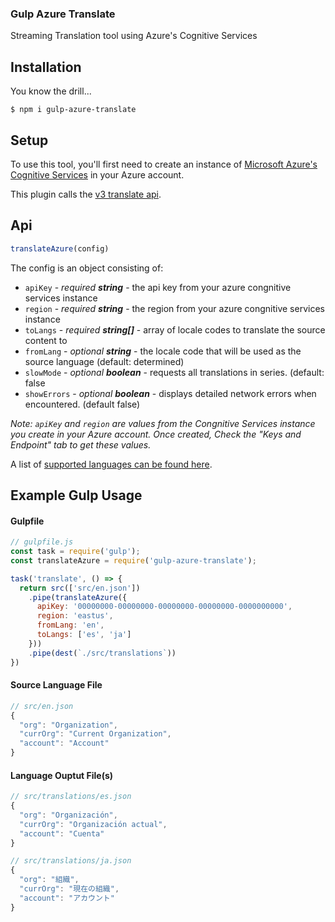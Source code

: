### Gulp Azure Translate
Streaming Translation tool using Azure's Cognitive Services


## Installation

You know the drill...
```
$ npm i gulp-azure-translate
```

## Setup
To use this tool, you'll first need to create an instance of [Microsoft Azure's Cognitive Services](https://docs.microsoft.com/en-us/azure/cognitive-services/) in your Azure account.

This plugin calls the [v3 translate api](https://docs.microsoft.com/en-us/azure/cognitive-services/translator/reference/v3-0-reference).

## Api
```js
translateAzure(config)
```
The config is an object consisting of:

- `apiKey` - _required_ **_string_** - the api key from your azure congnitive services instance
- `region` - _required_ **_string_** - the region from your azure congnitive services instance
- `toLangs` - _required_ **_string[]_** - array of locale codes to translate the source content to
- `fromLang` - _optional_ **_string_** - the locale code that will be used as the source language (default: determined)
- `slowMode` - _optional_ **_boolean_** - requests all translations in series. (default: false
- `showErrors` - _optional_ **_boolean_** - displays detailed network errors when encountered. (default false)

_Note: `apiKey` and `region` are values from the Congnitive Services instance you create in your Azure account. Once created, Check the "Keys and Endpoint" tab to get these values._

A list of [supported languages can be found here](https://api.cognitive.microsofttranslator.com/languages?api-version=3.0).

## Example Gulp Usage

#### Gulpfile
```js
// gulpfile.js
const task = require('gulp');
const translateAzure = require('gulp-azure-translate');

task('translate', () => {
  return src(['src/en.json'])
    .pipe(translateAzure({
      apiKey: '00000000-00000000-00000000-00000000-0000000000',
      region: 'eastus',
      fromLang: 'en',
      toLangs: ['es', 'ja']
    }))
    .pipe(dest(`./src/translations`))
})
```

#### Source Language File
```js
// src/en.json
{
  "org": "Organization",
  "currOrg": "Current Organization",
  "account": "Account"
}
```

#### Language Ouptut File(s)
```js
// src/translations/es.json
{
  "org": "Organización",
  "currOrg": "Organización actual",
  "account": "Cuenta"
}
```

```js
// src/translations/ja.json
{
  "org": "組織",
  "currOrg": "現在の組織",
  "account": "アカウント"
}

```
